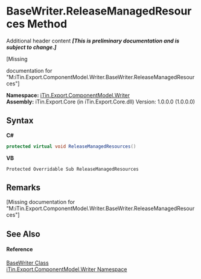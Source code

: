 # BaseWriter.ReleaseManagedResources Method 
Additional header content _**\[This is preliminary documentation and is subject to change.\]**_

\[Missing <summary> documentation for "M:iTin.Export.ComponentModel.Writer.BaseWriter.ReleaseManagedResources"\]

**Namespace:**&nbsp;<a href="37973b78-6b66-1218-9d7d-14680ab2aeda">iTin.Export.ComponentModel.Writer</a><br />**Assembly:**&nbsp;iTin.Export.Core (in iTin.Export.Core.dll) Version: 1.0.0.0 (1.0.0.0)

## Syntax

**C#**<br />
``` C#
protected virtual void ReleaseManagedResources()
```

**VB**<br />
``` VB
Protected Overridable Sub ReleaseManagedResources
```


## Remarks
\[Missing <remarks> documentation for "M:iTin.Export.ComponentModel.Writer.BaseWriter.ReleaseManagedResources"\]

## See Also


#### Reference
<a href="622c2a74-37fd-6371-50a4-4fb71f92c4b0">BaseWriter Class</a><br /><a href="37973b78-6b66-1218-9d7d-14680ab2aeda">iTin.Export.ComponentModel.Writer Namespace</a><br />